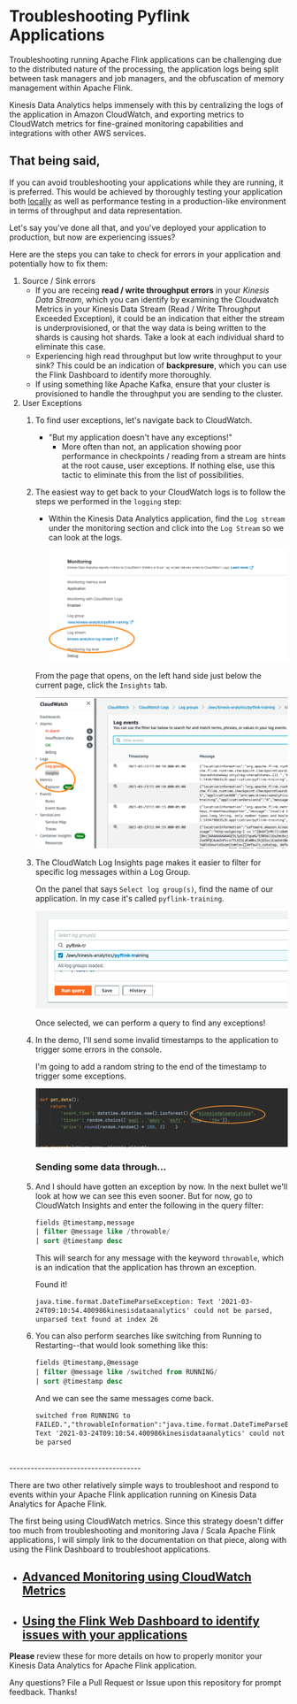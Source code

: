 # Troubleshooting Pyflink Applications


Troubleshooting running Apache Flink applications can be challenging due to the distributed nature of the processing, the application logs being split between task managers and job managers, and the obfuscation of memory management within Apache Flink.

Kinesis Data Analytics helps immensely with this by centralizing the logs of the application in Amazon CloudWatch, and exporting metrics to CloudWatch metrics for fine-grained monitoring capabilities and integrations with other AWS services. 

## That being said,
If you can avoid troubleshooting your applications while they are running, it is preferred. This would be achieved by thoroughly testing your application both [locally](https://ci.apache.org/projects/flink/flink-docs-stable/dev/stream/testing.html) as well as performance testing in a production-like environment in terms of throughput and data representation.

Let's say you've done all that, and you've deployed your application to production, but now are experiencing issues?


Here are the steps you can take to check for errors in your application and potentially how to fix them:

1. Source / Sink errors
   - If you are receing **read / write throughput errors** in your *Kinesis Data Stream*, which you can identify by examining the Cloudwatch Metrics in your Kinesis Data Stream (Read / Write Throughput Exceeded Exception), it could be an indication that either the stream is underprovisioned, or that the way data is being written to the shards is causing hot shards. Take a look at each individual shard to eliminate this case.
   - Experiencing high read throughput but low write throughput to your sink? This could be an indication of **backpresure**, which you can use the Flink Dashboard to identify more thoroughly.
   - If using something like Apache Kafka, ensure that your cluster is provisioned to handle the throughput you are sending to the cluster.
2. User Exceptions
   1. To find user exceptions, let's navigate back to CloudWatch.
      - "But my application doesn't have any exceptions!"
        - More often than not, an application showing poor performance in checkpoints / reading from a stream are hints at the root cause, user exceptions. If nothing else, use this tactic to eliminate this from the list of possibilities.
    2. The easiest way to get back to your CloudWatch logs is to follow the steps we performed in the `logging` step:
       -  Within the Kinesis Data Analytics application, find the `Log stream` under the monitoring section and click into the `Log Stream` so we can look at the logs.

            ![](../logging/img/2021-03-23-14-53-35.png)

        From the page that opens, on the left hand side just below the current page, click the `Insights` tab.

        ![](img/2021-03-24-09-02-06.png)

    3. The CloudWatch Log Insights page makes it easier to filter for specific log messages within a Log Group.

        On the panel that says `Select log group(s)`, find the name of our application. In my case it's called `pyflink-training`.

        ![](img/2021-03-24-09-04-03.png)

        Once selected, we can perform a query to find any exceptions!

    4. In the demo, I'll send some invalid timestamps to the application to trigger some errors in the console.

        I'm going to add a random string to the end of the timestamp to trigger some exceptions.

        ![](img/2021-03-24-09-06-49.png)

        ### Sending some data through...

    5. And I should have gotten an exception by now. In the next bullet we'll look at how we can see this even sooner. But for now, go to CloudWatch Insights and enter the following in the query filter:

        ```SQL
        fields @timestamp,message
        | filter @message like /throwable/
        | sort @timestamp desc
        ```

        This will search for any message with the keyword `throwable`, which is an indication that the application has thrown an exception. 

        Found it!

        ```text
        java.time.format.DateTimeParseException: Text '2021-03-24T09:10:54.400986kinesisdataanalytics' could not be parsed, unparsed text found at index 26
        ```

    6. You can also perform searches like switching from Running to Restarting--that would look something like this:

        ```SQL
        fields @timestamp,@message
        | filter @message like /switched from RUNNING/
        | sort @timestamp desc
        ```
    
        And we can see the same messages come back.

        ```text
        switched from RUNNING to FAILED.","throwableInformation":"java.time.format.DateTimeParseException: Text '2021-03-24T09:10:54.400986kinesisdataanalytics' could not be parsed
        ```

<br>
-------------------------------------
<br>


There are two other relatively simple ways to troubleshoot and respond to events within your Apache Flink application running on Kinesis Data Analytics for Apache Flink.

The first being using CloudWatch metrics. Since this strategy doesn't differ too much from troubleshooting and monitoring Java / Scala Apache Flink applications, I will simply link to the documentation on that piece, along with using the Flink Dashboard to troubleshoot applications.


- ## [Advanced Monitoring using CloudWatch Metrics](https://streaming-analytics.workshop.aws/flink-on-kda/advanced-scale-and-monitor/monitoring/metrics-deep-dive.html)
- ## [Using the Flink Web Dashboard to identify issues with your applications](https://streaming-analytics.workshop.aws/flink-on-kda/advanced-scale-and-monitor/flink-dashboard.html)

**Please** review these for more details on how to properly monitor your Kinesis Data Analytics for Apache Flink application.

Any questions? File a Pull Request or Issue upon this repository for prompt feedback. Thanks!